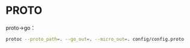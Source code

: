# PROTO

proto->go：

```bash
protoc --proto_path=. --go_out=. --micro_out=. config/config.proto
```




